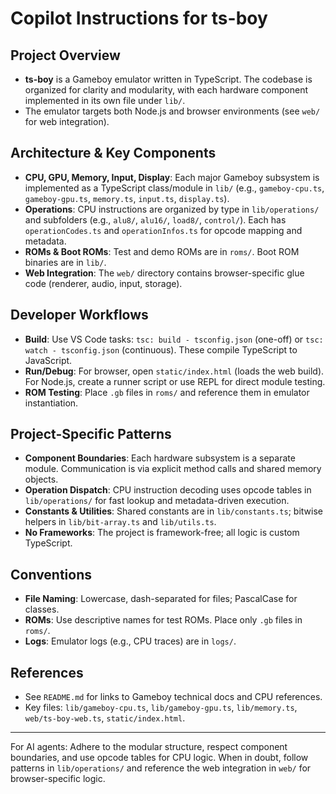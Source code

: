 # Copilot Instructions for ts-boy

## Project Overview
- **ts-boy** is a Gameboy emulator written in TypeScript. The codebase is organized for clarity and modularity, with each hardware component implemented in its own file under `lib/`.
- The emulator targets both Node.js and browser environments (see `web/` for web integration).

## Architecture & Key Components
- **CPU, GPU, Memory, Input, Display**: Each major Gameboy subsystem is implemented as a TypeScript class/module in `lib/` (e.g., `gameboy-cpu.ts`, `gameboy-gpu.ts`, `memory.ts`, `input.ts`, `display.ts`).
- **Operations**: CPU instructions are organized by type in `lib/operations/` and subfolders (e.g., `alu8/`, `alu16/`, `load8/`, `control/`). Each has `operationCodes.ts` and `operationInfos.ts` for opcode mapping and metadata.
- **ROMs & Boot ROMs**: Test and demo ROMs are in `roms/`. Boot ROM binaries are in `lib/`.
- **Web Integration**: The `web/` directory contains browser-specific glue code (renderer, audio, input, storage).

## Developer Workflows
- **Build**: Use VS Code tasks: `tsc: build - tsconfig.json` (one-off) or `tsc: watch - tsconfig.json` (continuous). These compile TypeScript to JavaScript.
- **Run/Debug**: For browser, open `static/index.html` (loads the web build). For Node.js, create a runner script or use REPL for direct module testing.
- **ROM Testing**: Place `.gb` files in `roms/` and reference them in emulator instantiation.

## Project-Specific Patterns
- **Component Boundaries**: Each hardware subsystem is a separate module. Communication is via explicit method calls and shared memory objects.
- **Operation Dispatch**: CPU instruction decoding uses opcode tables in `lib/operations/` for fast lookup and metadata-driven execution.
- **Constants & Utilities**: Shared constants are in `lib/constants.ts`; bitwise helpers in `lib/bit-array.ts` and `lib/utils.ts`.
- **No Frameworks**: The project is framework-free; all logic is custom TypeScript.

## Conventions
- **File Naming**: Lowercase, dash-separated for files; PascalCase for classes.
- **ROMs**: Use descriptive names for test ROMs. Place only `.gb` files in `roms/`.
- **Logs**: Emulator logs (e.g., CPU traces) are in `logs/`.

## References
- See `README.md` for links to Gameboy technical docs and CPU references.
- Key files: `lib/gameboy-cpu.ts`, `lib/gameboy-gpu.ts`, `lib/memory.ts`, `web/ts-boy-web.ts`, `static/index.html`.

---

For AI agents: Adhere to the modular structure, respect component boundaries, and use opcode tables for CPU logic. When in doubt, follow patterns in `lib/operations/` and reference the web integration in `web/` for browser-specific logic.
